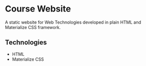 # Course Website
A static website for Web Technologies developed in plain HTML and Materialize CSS framework.

## Technologies
- HTML
- Materialize CSS
